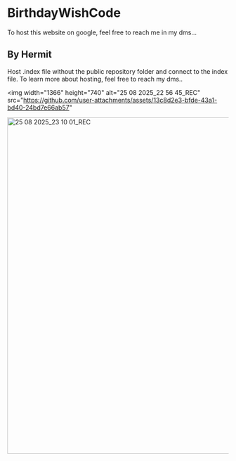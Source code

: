 # BirthdayWishCode
To host this website on google, feel free to reach me in my dms...

## By Hermit
Host .index file without the public repository folder and connect to the index file.
To learn more about hosting, feel free to reach my dms..

<img width="1366" height="740" alt="25 08 2025_22 56 45_REC" src="https://github.com/user-attachments/assets/13c8d2e3-bfde-43a1-bd40-24bd7e66ab57" 


<img width="1366" height="766" alt="25 08 2025_23 10 01_REC" src="https://github.com/user-attachments/assets/9571d417-250a-4ac3-8dac-01302e848039" />
